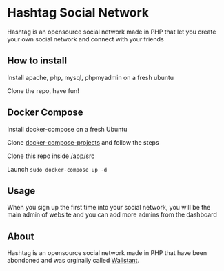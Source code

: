 # Hashtag Social Network

Hashtag is an opensource social network made in PHP that let you create your own social network and connect with your friends

## How to install

Install apache, php, mysql, phpmyadmin on a fresh ubuntu

Clone the repo, have fun!

## Docker Compose

Install docker-compose on a fresh Ubuntu 

Clone [docker-compose-projects](https://github.com/nazimboudeffa/docker-compose-projects.git) and follow the steps

Clone this repo inside /app/src

Launch `sudo docker-compose up -d`

## Usage

When you sign up the first time into your social network, you will be the main admin of website and you can add more admins from the dashboard

## About

Hashtag is an opensource social network made in PHP that have been abondoned and was orginally called [Wallstant](https://github.com/munafio/wallstant-the-open-source-PHP-social-network).
